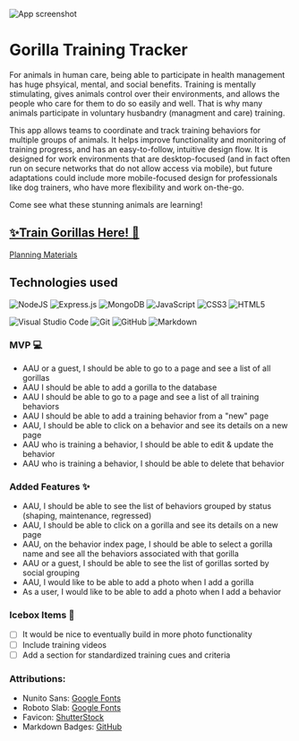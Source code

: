 ![App screenshot](   )

# Gorilla Training Tracker

For animals in human care, being able to participate in health management has huge phsyical, mental, and social benefits. Training is mentally stimulating, gives animals control over their environments, and allows the people who care for them to do so easily and well. That is why many animals participate in voluntary husbandry (managment and care) training.

This app allows teams to coordinate and track training behaviors for multiple groups of animals. It helps improve functionality and monitoring of training progress, and has an easy-to-follow, intuitive design flow. It is designed for work environments that are desktop-focused (and in fact often run on secure networks that do not allow access via mobile), but future adaptations could include more mobile-focused design for professionals like dog trainers, who have more flexibility and work on-the-go.

Come see what these stunning animals are learning!

## [✨Train Gorillas Here! 🦍](https://gorilla-training-tracker.fly.dev/)

[Planning Materials](https://trello.com/b/PANVRNWF/ml-training-app)

## Technologies used
![NodeJS](https://img.shields.io/badge/node.js-6DA55F?style=for-the-badge&logo=node.js&logoColor=white)
![Express.js](https://img.shields.io/badge/express.js-%23404d59.svg?style=for-the-badge&logo=express&logoColor=%2361DAFB)
![MongoDB](https://img.shields.io/badge/MongoDB-%234ea94b.svg?style=for-the-badge&logo=mongodb&logoColor=white)
![JavaScript](https://img.shields.io/badge/javascript-%23323330.svg?style=for-the-badge&logo=javascript&logoColor=%23F7DF1E)
![CSS3](https://img.shields.io/badge/css3-%231572B6.svg?style=for-the-badge&logo=css3&logoColor=white)
![HTML5](https://img.shields.io/badge/html5-%23E34F26.svg?style=for-the-badge&logo=html5&logoColor=white)

![Visual Studio Code](https://img.shields.io/badge/Visual%20Studio%20Code-0078d7.svg?style=for-the-badge&logo=visual-studio-code&logoColor=white)
![Git](https://img.shields.io/badge/git-%23F05033.svg?style=for-the-badge&logo=git&logoColor=white)
![GitHub](https://img.shields.io/badge/github-%23121011.svg?style=for-the-badge&logo=github&logoColor=white)
![Markdown](https://img.shields.io/badge/markdown-%23000000.svg?style=for-the-badge&logo=markdown&logoColor=white)

### MVP 💻
* AAU or a guest, I should be able to go to a page and see a list of all gorillas
* AAU I should be able to add a gorilla to the database
* AAU I should be able to go to a page and see a list of all training behaviors
* AAU I should be able to add a training behavior from a "new" page
* AAU, I should be able to click on a behavior and see its details on a new page
* AAU who is training a behavior, I should be able to edit & update the behavior
* AAU who is training a behavior, I should be able to delete that behavior

### Added Features ✨
* AAU, I should be able to see the list of behaviors grouped by status (shaping, maintenance, regressed)
* AAU, I should be able to click on a gorilla and see its details on a new page
* AAU, on the behavior index page, I should be able to select a gorilla name and see all the behaviors associated with that gorilla
* AAU or a guest, I should be able to see the list of gorillas sorted by social grouping
* AAU, I would like to be able to add a photo when I add a gorilla
* As a user, I would like to be able to add a photo when I add a behavior

### Icebox Items 🧊 
- [ ] It would be nice to eventually build in more photo functionality
- [ ] Include training videos
- [ ] Add a section for standardized training cues and criteria

### Attributions:
* Nunito Sans: [Google Fonts](https://fonts.google.com/specimen/Nunito+Sans?query=nunito+sans)
* Roboto Slab: [Google Fonts](https://fonts.google.com/specimen/Roboto+Slab?query=roboto+slab)
* Favicon: [ShutterStock](https://www.shutterstock.com/image-vector/head-gorilla-silhouette-symbol-illustration-isolated-1609863988)
* Markdown Badges: [GitHub](https://github.com/Ileriayo/markdown-badges)

